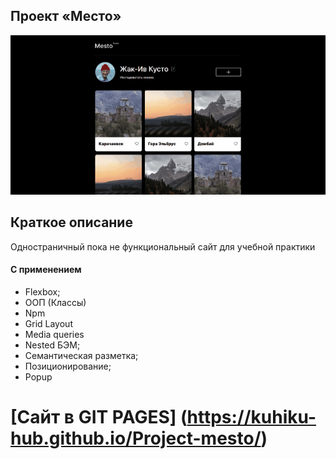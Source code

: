 ## Проект «Место»

<img src="/mesto.gif">

## Краткое описание
Одностраничный пока не функциональный сайт для учебной практики

#### С применением
  * Flexbox;
  * ООП (Классы)
  * Npm
  * Grid Layout
  * Media queries
  * Nested БЭМ;
  * Семантическая разметка;
  * Позиционирование;
  * Popup

# [Сайт в GIT PAGES] (https://kuhiku-hub.github.io/Project-mesto/)
